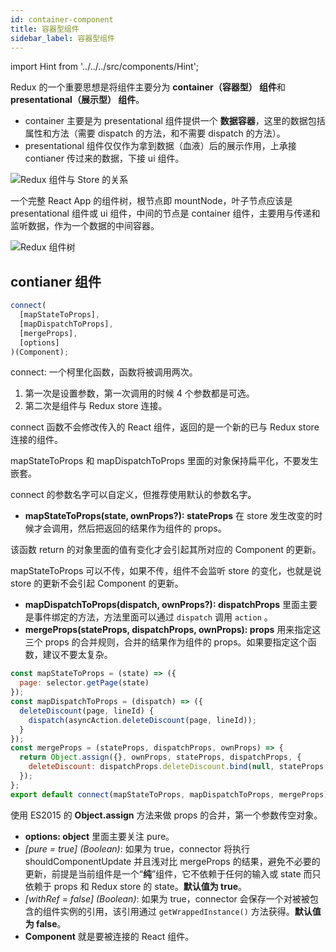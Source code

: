 ```yaml
---
id: container-component
title: 容器型组件
sidebar_label: 容器型组件
---
```


import Hint from '../../../src/components/Hint';

Redux 的一个重要思想是将组件主要分为 **container（容器型） 组件**和 **presentational（展示型） 组件**。

- container 主要是为 presentational 组件提供一个 **数据容器**，这里的数据包括属性和方法（需要 dispatch 的方法，和不需要 dispatch 的方法）。
- presentational 组件仅仅作为拿到数据（血液）后的展示作用，上承接 contianer 传过来的数据，下接 ui 组件。

![Redux 组件与 Store 的关系](https://cosmos-x.oss-cn-hangzhou.aliyuncs.com/H2Or1W.jpg)

一个完整 React App 的组件树，根节点即 mountNode，叶子节点应该是 presentational 组件或 ui 组件，中间的节点是 container 组件，主要用与传递和监听数据，作为一个数据的中间容器。

![Redux 组件树](https://cosmos-x.oss-cn-hangzhou.aliyuncs.com/LnJ7J3.jpg)

## contianer 组件

```javascript
connect(
  [mapStateToProps],
  [mapDispatchToProps],
  [mergeProps],
  [options]
)(Component);
```

connect: 一个柯里化函数，函数将被调用两次。

1. 第一次是设置参数，第一次调用的时候 4 个参数都是可选。
2. 第二次是组件与 Redux store 连接。

connect 函数不会修改传入的 React 组件，返回的是一个新的已与 Redux store 连接的组件。

<Hint type="good">mapStateToProps 和 mapDispatchToProps 里面的对象保持扁平化，不要发生嵌套。</Hint>

<Hint type="good">connect 的参数名字可以自定义，但推荐使用默认的参数名字。</Hint>

- **mapStateToProps\(state, ownProps?\): stateProps** 在 store 发生改变的时候才会调用，然后把返回的结果作为组件的 props。

<Hint type="tip">该函数 return 的对象里面的值有变化才会引起其所对应的 Component 的更新。</Hint>

<Hint type="tip">mapStateToProps 可以不传，如果不传，组件不会监听 store 的变化，也就是说 store 的更新不会引起 Component 的更新。</Hint>

- **mapDispatchToProps\(dispatch, ownProps?\): dispatchProps** 里面主要是事件绑定的方法，方法里面可以通过 `dispatch` 调用 `action` 。
- **mergeProps\(stateProps, dispatchProps, ownProps\): props** 用来指定这三个 props 的合并规则，合并的结果作为组件的 props。如果要指定这个函数，建议不要太复杂。

```jsx
const mapStateToProps = (state) => ({
  page: selector.getPage(state)
});
const mapDispatchToProps = (dispatch) => ({
  deleteDiscount(page, lineId) {
    dispatch(asyncAction.deleteDiscount(page, lineId));
  }
});
const mergeProps = (stateProps, dispatchProps, ownProps) => {
  return Object.assign({}, ownProps, stateProps, dispatchProps, {
    deleteDiscount: dispatchProps.deleteDiscount.bind(null, stateProps.page)
  });
};
export default connect(mapStateToProps, mapDispatchToProps, mergeProps)(Table);
```

<Hint type="bad">使用 ES2015 的 **Object.assign** 方法来做 props 的合并，第一个参数传空对象。</Hint>

- **options: object** 里面主要关注 pure。
- _\[pure = true\] \(Boolean\)_: 如果为 true，connector 将执行 shouldComponentUpdate 并且浅对比 mergeProps 的结果，避免不必要的更新，前提是当前组件是一个“**纯**”组件，它不依赖于任何的输入或 state 而只依赖于 props 和 Redux store 的 state。**默认值为 true**。
- _\[withRef = false\] \(Boolean\)_: 如果为 true，connector 会保存一个对被被包含的组件实例的引用，该引用通过 `getWrappedInstance()` 方法获得。**默认值为 false**。
- **Component** 就是要被连接的 React 组件。
